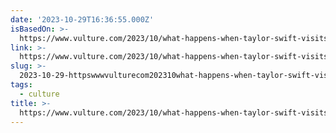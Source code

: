 ```yaml
---
date: '2023-10-29T16:36:55.000Z'
isBasedOn: >-
  https://www.vulture.com/2023/10/what-happens-when-taylor-swift-visits-your-nyc-restaurant.html
link: >-
  https://www.vulture.com/2023/10/what-happens-when-taylor-swift-visits-your-nyc-restaurant.html
slug: >-
  2023-10-29-httpswwwvulturecom202310what-happens-when-taylor-swift-visits-your-nyc-restauranthtml
tags:
  - culture
title: >-
  https://www.vulture.com/2023/10/what-happens-when-taylor-swift-visits-your-nyc-restaurant.html
---
```


